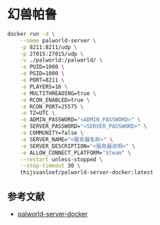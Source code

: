 # 幻兽帕鲁

```sh
docker run -d \
    --name palworld-server \
    -p 8211:8211/udp \
    -p 27015:27015/udp \
    -v ./palworld:/palworld/ \
    -e PUID=1000 \
    -e PGID=1000 \
    -e PORT=8211 \
    -e PLAYERS=16 \
    -e MULTITHREADING=true \
    -e RCON_ENABLED=true \
    -e RCON_PORT=25575 \
    -e TZ=UTC \
    -e ADMIN_PASSWORD="<ADMIN_PASSWORD>" \
    -e SERVER_PASSWORD="<SERVER_PASSWORD>" \
    -e COMMUNITY=false \
    -e SERVER_NAME="<服务器名称>" \
    -e SERVER_DESCRIPTION="<服务器说明>" \
    -e ALLOW_CONNECT_PLATFORM="Steam" \
    --restart unless-stopped \
    --stop-timeout 30 \
    thijsvanloef/palworld-server-docker:latest
```

## 参考文献

- [palworld-server-docker](https://github.com/thijsvanloef/palworld-server-docker)
